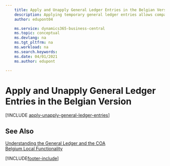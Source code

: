```yaml
---
    title: Apply and Unapply General Ledger Entries in the Belgian Version
    description: Applying temporary general ledger entries allows companies to work with temporary and transfer accounts in the general ledger. Temporary and transfer accounts are used to store temporary ledger entries that are waiting for further processing into the general ledger.
    author: edupont04

    ms.service: dynamics365-business-central
    ms.topic: conceptual
    ms.devlang: na
    ms.tgt_pltfrm: na
    ms.workload: na
    ms.search.keywords:
    ms.date: 04/01/2021
    ms.author: edupont

---
```

# Apply and Unapply General Ledger Entries in the Belgian Version

[!INCLUDE [apply-unapply-general-ledger-entries](../includes/BENL/apply-unapply-general-ledger-entries.md)]

## See Also

[Understanding the General Ledger and the COA](../../finance-general-ledger.md)  
[Belgium Local Functionality](belgium-local-functionality.md)


[!INCLUDE[footer-include](../../includes/footer-banner.md)]